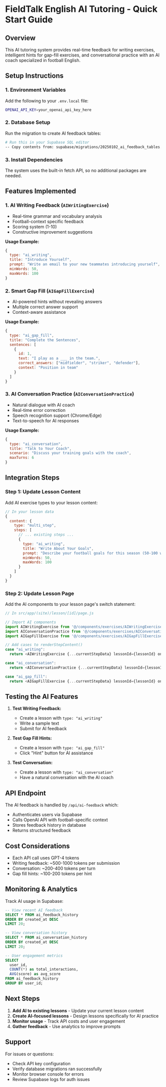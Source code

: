 # FieldTalk English AI Tutoring - Quick Start Guide

## Overview
This AI tutoring system provides real-time feedback for writing exercises, intelligent hints for gap-fill exercises, and conversational practice with an AI coach specialized in football English.

## Setup Instructions

### 1. Environment Variables
Add the following to your `.env.local` file:
```bash
OPENAI_API_KEY=your_openai_api_key_here
```

### 2. Database Setup
Run the migration to create AI feedback tables:
```bash
# Run this in your Supabase SQL editor
-- Copy contents from: supabase/migrations/20250102_ai_feedback_tables.sql
```

### 3. Install Dependencies
The system uses the built-in fetch API, so no additional packages are needed.

## Features Implemented

### 1. AI Writing Feedback (`AIWritingExercise`)
- Real-time grammar and vocabulary analysis
- Football-context specific feedback
- Scoring system (1-10)
- Constructive improvement suggestions

**Usage Example:**
```javascript
{
  type: "ai_writing",
  title: "Introduce Yourself",
  prompt: "Write an email to your new teammates introducing yourself",
  minWords: 50,
  maxWords: 100
}
```

### 2. Smart Gap Fill (`AIGapFillExercise`)
- AI-powered hints without revealing answers
- Multiple correct answer support
- Context-aware assistance

**Usage Example:**
```javascript
{
  type: "ai_gap_fill",
  title: "Complete the Sentences",
  sentences: [
    {
      id: 1,
      text: "I play as a ___ in the team.",
      correct_answers: ["midfielder", "striker", "defender"],
      context: "Position in team"
    }
  ]
}
```

### 3. AI Conversation Practice (`AIConversationPractice`)
- Natural dialogue with AI coach
- Real-time error correction
- Speech recognition support (Chrome/Edge)
- Text-to-speech for AI responses

**Usage Example:**
```javascript
{
  type: "ai_conversation",
  title: "Talk to Your Coach",
  scenario: "Discuss your training goals with the coach",
  maxTurns: 6
}
```

## Integration Steps

### Step 1: Update Lesson Content
Add AI exercise types to your lesson content:

```javascript
// In your lesson data
{
  content: {
    type: "multi_step",
    steps: [
      // ... existing steps ...
      {
        type: "ai_writing",
        title: "Write About Your Goals",
        prompt: "Describe your football goals for this season (50-100 words)",
        minWords: 50,
        maxWords: 100
      }
    ]
  }
}
```

### Step 2: Update Lesson Page
Add the AI components to your lesson page's switch statement:

```javascript
// In src/app/(site)/lesson/[id]/page.js

// Import AI components
import AIWritingExercise from '@/components/exercises/AIWritingExercise';
import AIConversationPractice from '@/components/exercises/AIConversationPractice';
import AIGapFillExercise from '@/components/exercises/AIGapFillExercise';

// Add cases to renderStepContent()
case "ai_writing":
  return <AIWritingExercise {...currentStepData} lessonId={lessonId} onComplete={handleComplete} />;

case "ai_conversation":
  return <AIConversationPractice {...currentStepData} lessonId={lessonId} onComplete={handleComplete} />;

case "ai_gap_fill":
  return <AIGapFillExercise {...currentStepData} lessonId={lessonId} onComplete={handleComplete} />;
```

## Testing the AI Features

1. **Test Writing Feedback:**
   - Create a lesson with `type: "ai_writing"`
   - Write a sample text
   - Submit for AI feedback

2. **Test Gap Fill Hints:**
   - Create a lesson with `type: "ai_gap_fill"`
   - Click "Hint" button for AI assistance

3. **Test Conversation:**
   - Create a lesson with `type: "ai_conversation"`
   - Have a natural conversation with the AI coach

## API Endpoint

The AI feedback is handled by `/api/ai-feedback` which:
- Authenticates users via Supabase
- Calls OpenAI API with football-specific context
- Stores feedback history in database
- Returns structured feedback

## Cost Considerations

- Each API call uses GPT-4 tokens
- Writing feedback: ~500-1000 tokens per submission
- Conversation: ~200-400 tokens per turn
- Gap fill hints: ~100-200 tokens per hint

## Monitoring & Analytics

Track AI usage in Supabase:
```sql
-- View recent AI feedback
SELECT * FROM ai_feedback_history 
ORDER BY created_at DESC 
LIMIT 20;

-- View conversation history
SELECT * FROM ai_conversation_history 
ORDER BY created_at DESC 
LIMIT 20;

-- User engagement metrics
SELECT 
  user_id,
  COUNT(*) as total_interactions,
  AVG(score) as avg_score
FROM ai_feedback_history
GROUP BY user_id;
```

## Next Steps

1. **Add AI to existing lessons** - Update your current lesson content
2. **Create AI-focused lessons** - Design lessons specifically for AI practice
3. **Monitor usage** - Track API costs and user engagement
4. **Gather feedback** - Use analytics to improve prompts

## Support

For issues or questions:
- Check API key configuration
- Verify database migrations ran successfully
- Monitor browser console for errors
- Review Supabase logs for auth issues
